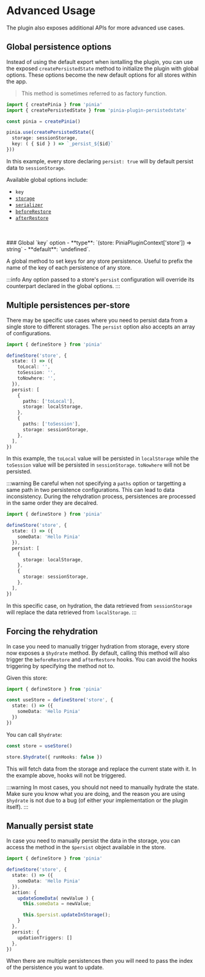 # Advanced Usage

The plugin also exposes additional APIs for more advanced use cases.

## Global persistence options

Instead of using the default export when isntalling the plugin, you can use the exposed `createPersistedState` method to initialize the plugin with global options. These options become the new default options for all stores within the app.

> This method is sometimes referred to as factory function.

```ts
import { createPinia } from 'pinia'
import { createPersistedState } from 'pinia-plugin-persistedstate'

const pinia = createPinia()

pinia.use(createPersistedState({
  storage: sessionStorage,
  key: ( { $id } ) => `_persist_${$id}`
}))
```

In this example, every store declaring `persist: true` will by default persist data to `sessionStorage`.

Available global options include:
- `key`
- [`storage`](/guide/config#storage)
- [`serializer`](/guide/config#serializer)
- [`beforeRestore`](/guide/config#beforeRestore)
- [`afterRestore`](/guide/config#afterRestore)
<br>
<br>
### Global `key` option
- **type**: `(store: PiniaPluginContext['store']) => string`
- **default**: `undefined`.

A global method to set keys for any store persistence. Useful to prefix the name of the key of each persistence of any store.


:::info
Any option passed to a store's `persist` configuration will override its counterpart declared in the global options.
:::

## Multiple persistences per-store

There may be specific use cases where you need to persist data from a single store to different storages. The `persist` option also accepts an array of configurations.

```ts
import { defineStore } from 'pinia'

defineStore('store', {
  state: () => ({
    toLocal: '',
    toSession: '',
    toNowhere: '',
  }),
  persist: [
    {
      paths: ['toLocal'],
      storage: localStorage,
    },
    {
      paths: ['toSession'],
      storage: sessionStorage,
    },
  ],
})
```

In this example, the `toLocal` value will be persisted in `localStorage` while the `toSession` value will be persisted in `sessionStorage`. `toNowhere` will not be persisted.

:::warning
Be careful when not specifying a `paths` option or targetting a same path in two persistence configurations. This can lead to data inconsistency. During the rehydration process, persistences are processed in the same order they are decalred.

```ts
import { defineStore } from 'pinia'

defineStore('store', {
  state: () => ({
    someData: 'Hello Pinia'
  }),
  persist: [
    {
      storage: localStorage,
    },
    {
      storage: sessionStorage,
    },
  ],
})
```

In this specific case, on hydration, the data retrieved from `sessionStorage` will replace the data retrieved from `localStorage`.
:::

## Forcing the rehydration

In case you need to manually trigger hydration from storage, every store now exposes a `$hydrate` method. By default, calling this method will also trigger the `beforeRestore` and `afterRestore` hooks. You can avoid the hooks triggering by specifying the method not to.

Given this store:

```ts
import { defineStore } from 'pinia'

const useStore = defineStore('store', {
  state: () => ({
    someData: 'Hello Pinia'
  })
})
```

You can call `$hydrate`:

```ts
const store = useStore()

store.$hydrate({ runHooks: false })
```

This will fetch data from the storage and replace the current state with it. In the example above, hooks will not be triggered.

:::warning
In most cases, you should not need to manually hydrate the state. Make sure you know what you are doing, and the reason you are using `$hydrate` is not due to a bug (of either your implementation or the plugin itself).
:::

## Manually persist state

In case you need to manually persist the data in the storage, you can access the method in the `$persist` object available in the store.

```ts
import { defineStore } from 'pinia'

defineStore('store', {
  state: () => ({
    someData: 'Hello Pinia'
  }),
  action: {
    updateSomeData( newValue ) {
      this.someData = newValue;

      this.$persist.updateInStorage();
    }
  },
  persist: {
    updationTriggers: []
  },
})
```

When there are multiple persistences then you will need to pass the index of the persistence you want to update.
